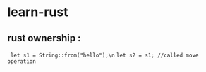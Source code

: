 # learn-rust

## rust ownership : 

``` let s1 = String::from("hello");\n``` 
    ```let s2 = s1; //called move operation```
